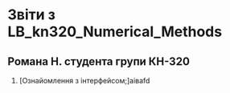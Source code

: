 # Звіти з LB_kn320_Numerical_Methods
## Романа Н. студента групи КН-320

 1. [Ознайомлення з інтерфейсом;]аіваfd
